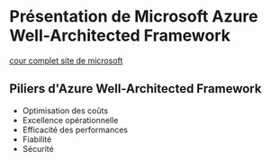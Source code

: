 # Présentation de Microsoft Azure Well-Architected Framework

[cour complet site de microsoft](https://learn.microsoft.com/fr-fr/training/modules/azure-well-architected-introduction/)

## Piliers d'Azure Well-Architected Framework

- Optimisation des coûts
- Excellence opérationnelle
- Efficacité des performances
- Fiabilité
- Sécurité